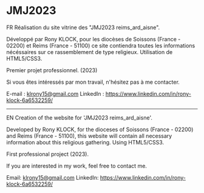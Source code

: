 # JMJ2023
FR 
Réalisation du site vitrine des "JMJ2023 reims_ard_aisne".

Développé par Rony KLOCK, pour les diocèses de Soissons (France - 02200) et Reims (France - 51100) ce site contiendra toutes les informations nécéssaires sur ce rassemblement de type religieux.
Utilisation de HTML5/CSS3.

Premier projet professionnel. (2023)

Si vous êtes intéressés par mon travail, n'hésitez pas à me contacter.

E-mail : klrony15@gmail.com
LinkedIn : https://www.linkedin.com/in/rony-klock-6a6532259/

-----------------------------------------------------------------------
EN
Creation of the website for 'JMJ2023 reims_ard_aisne'. 

Developed by Rony KLOCK, for the dioceses of Soissons (France - 02200) and Reims (France - 51100), this website will contain all necessary information about this religious gathering. 
Using HTML5/CSS3. 

First professional project (2023). 

If you are interested in my work, feel free to contact me. 

Email: klrony15@gmail.com 
LinkedIn: https://www.linkedin.com/in/rony-klock-6a6532259/